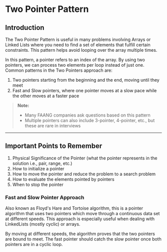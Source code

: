 # Two Pointer Pattern

## Introduction

The Two Pointer Pattern is useful in many problems involving Arrays or Linked Lists where you need to find a set of elements that fulfill certain constraints. This pattern helps avoid looping over the array multiple times.

In this pattern, a pointer refers to an index of the array. By using two pointers, we can process two elements per loop instead of just one. Common patterns in the Two Pointers approach are:

1. Two pointers starting from the beginning and the end, moving until they meet
2. Fast and Slow pointers, where one pointer moves at a slow pace while the other moves at a faster pace

> **Note:**
>
> -  Many FAANG companies ask questions based on this pattern
> -  Multiple pointers can also include 3-pointer, 4-pointer, etc., but these are rare in interviews

---

## Important Points to Remember

1. Physical Significance of the Pointer (what the pointer represents in the solution i.e., pair, range, etc.)
2. How to initialize a pointer
3. How to move the pointer and reduce the problem to a search problem
4. How to evaluate the elements pointed by pointers
5. When to stop the pointer

### Fast and Slow Pointer Approach

Also known as Floyd's Hare and Tortoise algorithm, this is a pointer algorithm that uses two pointers which move through a continuous data set at different speeds. This approach is especially useful when dealing with LinkedLists (mostly cyclic) or arrays.

By moving at different speeds, the algorithm proves that the two pointers are bound to meet. The fast pointer should catch the slow pointer once both pointers are in a cyclic loop.
